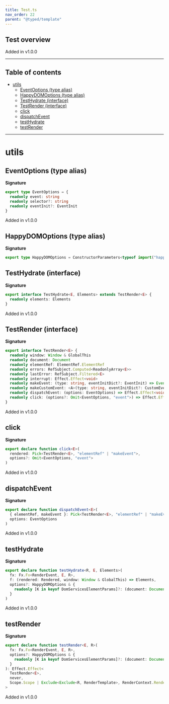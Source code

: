 ```yaml
---
title: Test.ts
nav_order: 22
parent: "@typed/template"
---
```


## Test overview

Added in v1.0.0

---

<h2 class="text-delta">Table of contents</h2>

- [utils](#utils)
  - [EventOptions (type alias)](#eventoptions-type-alias)
  - [HappyDOMOptions (type alias)](#happydomoptions-type-alias)
  - [TestHydrate (interface)](#testhydrate-interface)
  - [TestRender (interface)](#testrender-interface)
  - [click](#click)
  - [dispatchEvent](#dispatchevent)
  - [testHydrate](#testhydrate)
  - [testRender](#testrender)

---

# utils

## EventOptions (type alias)

**Signature**

```ts
export type EventOptions = {
  readonly event: string
  readonly selector?: string
  readonly eventInit?: EventInit
}
```

Added in v1.0.0

## HappyDOMOptions (type alias)

**Signature**

```ts
export type HappyDOMOptions = ConstructorParameters<typeof import("happy-dom").Window>[0]
```

## TestHydrate (interface)

**Signature**

```ts
export interface TestHydrate<E, Elements> extends TestRender<E> {
  readonly elements: Elements
}
```

Added in v1.0.0

## TestRender (interface)

**Signature**

```ts
export interface TestRender<E> {
  readonly window: Window & GlobalThis
  readonly document: Document
  readonly elementRef: ElementRef.ElementRef
  readonly errors: RefSubject.Computed<ReadonlyArray<E>>
  readonly lastError: RefSubject.Filtered<E>
  readonly interrupt: Effect.Effect<void>
  readonly makeEvent: (type: string, eventInitDict?: EventInit) => Event
  readonly makeCustomEvent: <A>(type: string, eventInitDict?: CustomEventInit<A>) => CustomEvent<A>
  readonly dispatchEvent: (options: EventOptions) => Effect.Effect<void, Cause.NoSuchElementException>
  readonly click: (options?: Omit<EventOptions, "event">) => Effect.Effect<void, Cause.NoSuchElementException>
}
```

Added in v1.0.0

## click

**Signature**

```ts
export declare function click<E>(
  rendered: Pick<TestRender<E>, "elementRef" | "makeEvent">,
  options?: Omit<EventOptions, "event">
)
```

Added in v1.0.0

## dispatchEvent

**Signature**

```ts
export declare function dispatchEvent<E>(
  { elementRef, makeEvent }: Pick<TestRender<E>, "elementRef" | "makeEvent">,
  options: EventOptions
)
```

Added in v1.0.0

## testHydrate

**Signature**

```ts
export declare function testHydrate<R, E, Elements>(
  fx: Fx.Fx<RenderEvent, E, R>,
  f: (rendered: Rendered, window: Window & GlobalThis) => Elements,
  options?: HappyDOMOptions & {
    readonly [K in keyof DomServicesElementParams]?: (document: Document) => DomServicesElementParams[K]
  }
)
```

Added in v1.0.0

## testRender

**Signature**

```ts
export declare function testRender<E, R>(
  fx: Fx.Fx<RenderEvent, E, R>,
  options?: HappyDOMOptions & {
    readonly [K in keyof DomServicesElementParams]?: (document: Document) => DomServicesElementParams[K]
  }
): Effect.Effect<
  TestRender<E>,
  never,
  Scope.Scope | Exclude<Exclude<R, RenderTemplate>, RenderContext.RenderContext | CurrentEnvironment | DomServices>
>
```

Added in v1.0.0
